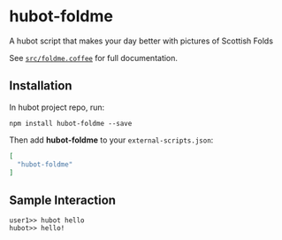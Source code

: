 # hubot-foldme

A hubot script that makes your day better with pictures of Scottish Folds

See [`src/foldme.coffee`](src/foldme.coffee) for full documentation.

## Installation

In hubot project repo, run:

`npm install hubot-foldme --save`

Then add **hubot-foldme** to your `external-scripts.json`:

```json
[
  "hubot-foldme"
]
```

## Sample Interaction

```
user1>> hubot hello
hubot>> hello!
```
